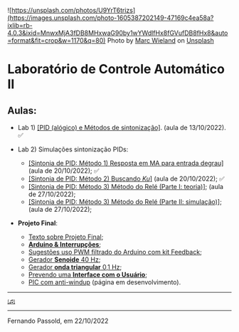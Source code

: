 ![https://unsplash.com/photos/U9YrT6trizs](https://images.unsplash.com/photo-1605387202149-47169c4ea58a?ixlib=rb-4.0.3&ixid=MnwxMjA3fDB8MHxwaG90by1wYWdlfHx8fGVufDB8fHx8&auto=format&fit=crop&w=1170&q=80)
Photo by <a href="https://unsplash.com/@marcwieland95?utm_source=unsplash&utm_medium=referral&utm_content=creditCopyText">Marc Wieland</a> on <a href="https://unsplash.com/s/photos/sailing?utm_source=unsplash&utm_medium=referral&utm_content=creditCopyText">Unsplash</a>

# Laboratório de Controle Automático II

## Aulas:

* Lab 1) [[PID (alógico) e Métodos de sintonização]](Lab1/lab1.html). (aula de 13/10/2022). :white_check_mark:
* Lab 2) Simulações sintonização PIDs: 
  * [[Sintonia de PID: Método 1) Resposta em MA para entrada degrau]](aula2/aula2.html) (aula de 20/10/2022); :white_check_mark:
  * [[Sintonia de PID: Método 2) Buscando *Ku*]](aula2/aula2b.html) (aula de 20/10/2022); :white_check_mark:
  * [[Sintonia de PID: Método 3) Método do Relé (Parte I: teoria)]](https://fpassold.github.io/Controle_2/8_Ajuste_PID/Sintonia_PIDs_usando_ZN.html); (aula de 27/10/2022);
  * [[Sintonia de PID: Método 3) Método do Relé (Parte II: simulação)]](aula2/metodo_rele_2_simulink.html); (aula de 27/10/2022);

* **Projeto Final**:
  * [Texto sobre Projeto Final](Projeto_Final/projeto_final.html);
  * [**Arduino & Interrupções**](Arduino_Int/Arduino_Int.html);
  * [Sugestões uso PWM filtrado do Arduino com kit Feedback](Projeto_Final/parte_10_11_2022.html);
  * [Gerador **Senoide** 40 Hz](Projeto_Final/gerador_senoidal.html);
  * [Gerador **onda triangular** 0,1 Hz](Projeto_Final/onda_triangular.html);
  * [Prevendo uma **Interface com o Usuário**](Projeto_Final/interface_usuario.html);
  * [PIC com anti-windup](PID_anti_windup/PID_anti_windup_1.html) (página em desenvolvimento). 

-----

<font size="1">[[♫]](https://soundcloud.com/prmdmusic/sets/hotel-garuda-ft-violet-days)</font> 

-----

Fernando Passold, em 22/10/2022